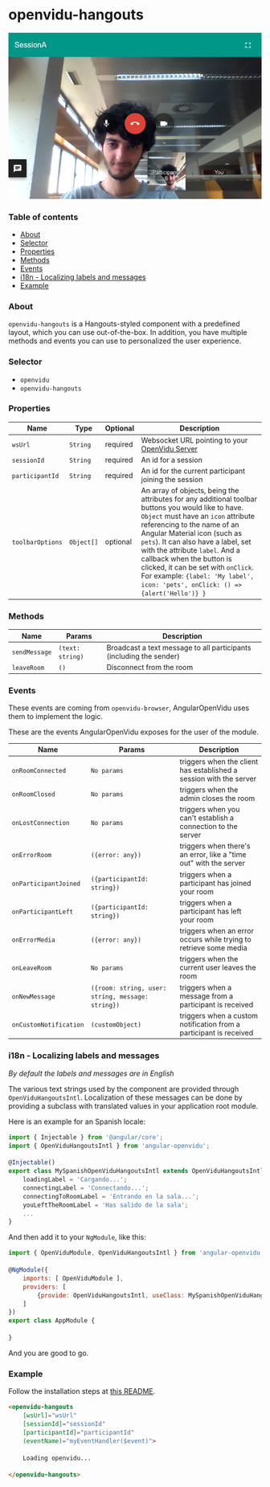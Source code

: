 # openvidu-hangouts

<p align="center">
	<img src="https://github.com/alxhotel/angular-openvidu/blob/master/docs/screenshots/openvidu_hangouts.png?raw=true"/>
</p>

### Table of contents

- [About](#about)
- [Selector](#selector)
- [Properties](#properties)
- [Methods](#methods)
- [Events](#events)
- [i18n - Localizing labels and messages](#i18n---localizing-labels-and-messages)
- [Example](#example)

### About

`openvidu-hangouts` is a Hangouts-styled component with a predefined layout, which you can use out-of-the-box.
In addition, you have multiple methods and events you can use to personalized the user experience.

### Selector

- `openvidu`
- `openvidu-hangouts`

### Properties

| Name | Type | Optional | Description |
|---|---|---|---|
| `wsUrl`			| `String`		| required | Websocket URL pointing to your [OpenVidu Server][openvidu-server] |
| `sessionId`		| `String`		| required | An id for a session |
| `participantId`	| `String`		| required | An id for the current participant joining the session |
| `toolbarOptions`	| `Object[]`	| optional | An array of objects, being the attributes for any additional toolbar buttons you would like to have. `Object` must have an `icon` attribute referencing to the name of an Angular Material icon (such as `pets`). It can also have a label, set with the attribute `label`. And a callback when the button is clicked, it can be set with `onClick`. For example: `{label: 'My label', icon: 'pets', onClick: () => {alert('Hello')} }` |

### Methods

| Name | Params | Description |
|---|---|---|
| `sendMessage`				| `(text: string)` | Broadcast a text message to all participants (including the sender) |
| `leaveRoom`				| `()` | Disconnect from the room |

### Events

These events are coming from `openvidu-browser`, AngularOpenVidu uses them to implement the logic.

These are the events AngularOpenVidu exposes for the user of the module.

| Name | Params | Description |
|---|---|---|
| `onRoomConnected`          | `No params` | triggers when the client has established a session with the server |
| `onRoomClosed`             | `No params` | triggers when the admin closes the room                            |
| `onLostConnection`         | `No params` | triggers when you can't establish a connection to the server       |
| `onErrorRoom`              | `({error: any})` | triggers when there's an error, like a "time out" with the server       |
| `onParticipantJoined`      | `({participantId: string})` | triggers when a participant has joined your room   |
| `onParticipantLeft`        | `({participantId: string})` | triggers when a participant has left your room     |
| `onErrorMedia`             | `({error: any})` | triggers when an error occurs while trying to retrieve some media  |
| `onLeaveRoom`              | `No params` | triggers when the current user leaves the room |
| `onNewMessage`             | `({room: string, user: string, message: string})` | triggers when a message from a participant is received |
| `onCustomNotification`     | `(customObject)` | triggers when a custom notification from a participant is received |

### i18n - Localizing labels and messages

*By default the labels and messages are in English*

The various text strings used by the component are provided through `OpenViduHangoutsIntl`.
Localization of these messages can be done by providing a subclass with translated values in your application root module.

Here is an example for an Spanish locale:

```js
import { Injectable } from '@angular/core';
import { OpenViduHangoutsIntl } from 'angular-openvidu';

@Injectable()
export class MySpanishOpenViduHangoutsIntl extends OpenViduHangoutsIntl {
	loadingLabel = 'Cargando...';
	connectingLabel = 'Connectando...';
	connectingToRoomLabel = 'Entrando en la sala...';
	youLeftTheRoomLabel = 'Has salido de la sala';
	...
}
```

And then add it to your `NgModule`, like this:

```js
import { OpenViduModule, OpenViduHangoutsIntl } from 'angular-openvidu';

@NgModule({
	imports: [ OpenViduModule ],
	providers: [
		{provide: OpenViduHangoutsIntl, useClass: MySpanishOpenViduHangoutsIntl},
	]
})
export class AppModule {

}
```

And you are good to go.

### Example

Follow the installation steps at [this README](/README.md#installation). 

```html
<openvidu-hangouts
	[wsUrl]="wsUrl"
	[sessionId]="sessionId"
	[participantId]="participantId"
	(eventName)="myEventHandler($event)">
	
	Loading openvidu...

</openvidu-hangouts>
```

[openvidu-server]: https://github.com/OpenVidu/openvidu/tree/master/openvidu-server
